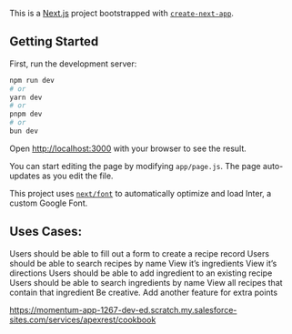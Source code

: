This is a [Next.js](https://nextjs.org/) project bootstrapped with [`create-next-app`](https://github.com/vercel/next.js/tree/canary/packages/create-next-app).

## Getting Started

First, run the development server:

```bash
npm run dev
# or
yarn dev
# or
pnpm dev
# or
bun dev
```

Open [http://localhost:3000](http://localhost:3000) with your browser to see the result.

You can start editing the page by modifying `app/page.js`. The page auto-updates as you edit the file.

This project uses [`next/font`](https://nextjs.org/docs/basic-features/font-optimization) to automatically optimize and load Inter, a custom Google Font.


## Uses Cases:

Users should be able to fill out a form to create a recipe record
Users should be able to search recipes by name 
View it’s ingredients
View it’s directions
Users should be able to add ingredient to an existing recipe
Users should be able to search ingredients by name
View all recipes that contain that ingredient
Be creative. Add another feature for extra points

https://momentum-app-1267-dev-ed.scratch.my.salesforce-sites.com/services/apexrest/cookbook
